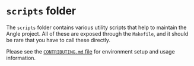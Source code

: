 # `scripts` folder

The `scripts` folder contains various utility scripts that help to
maintain the Angle project. All of these are exposed through the `Makefile`,
and it should be rare that you have to call these directly.

Please see the [`CONTRIBUTING.md` file](/CONTRIBUTING.md) for environment
setup and usage information.

